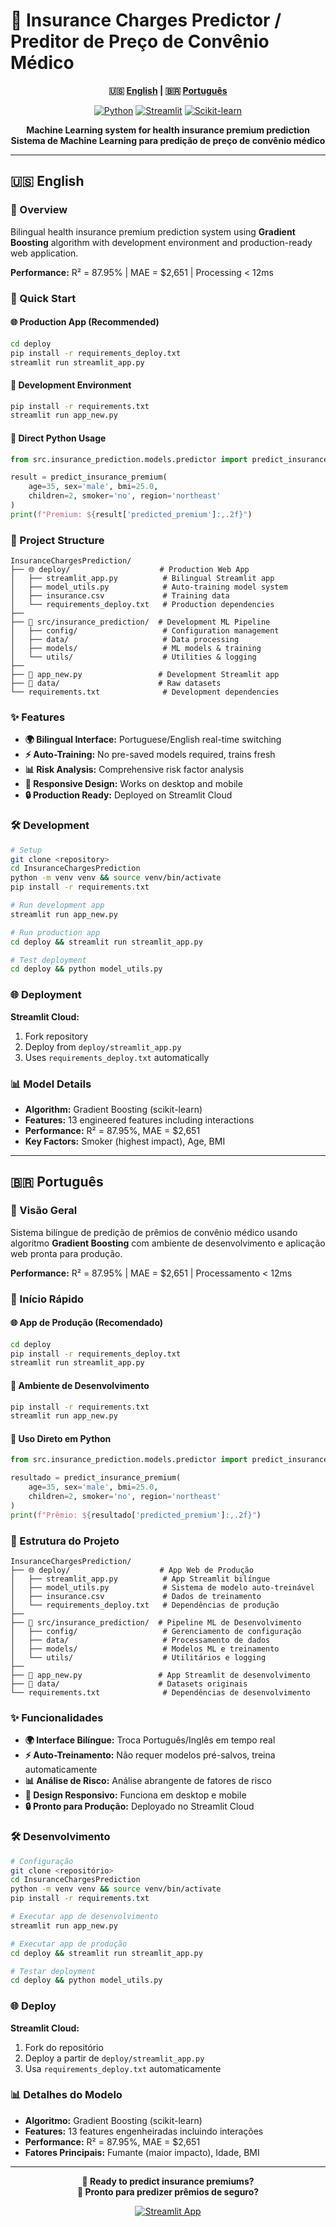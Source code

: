 # 🏥 Insurance Charges Predictor / Preditor de Preço de Convênio Médico

<div align="center">

**🇺🇸 [English](#-english) | 🇧🇷 [Português](#-português)**

[![Python](https://img.shields.io/badge/Python-3.8%2B-blue?style=for-the-badge&logo=python)](https://python.org)
[![Streamlit](https://img.shields.io/badge/Streamlit-1.28%2B-red?style=for-the-badge&logo=streamlit)](https://streamlit.io)
[![Scikit-learn](https://img.shields.io/badge/Scikit--learn-1.5%2B-orange?style=for-the-badge&logo=scikit-learn)](https://scikit-learn.org)

**Machine Learning system for health insurance premium prediction**  
**Sistema de Machine Learning para predição de preço de convênio médico**

</div>

---

## 🇺🇸 English

### 🎯 Overview

Bilingual health insurance premium prediction system using **Gradient Boosting** algorithm with development environment and production-ready web application.

**Performance:** R² = 87.95% | MAE = $2,651 | Processing < 12ms

### 🚀 Quick Start

#### 🌐 Production App (Recommended)
```bash
cd deploy
pip install -r requirements_deploy.txt
streamlit run streamlit_app.py
```

#### 🔬 Development Environment
```bash
pip install -r requirements.txt
streamlit run app_new.py
```

#### 🐍 Direct Python Usage
```python
from src.insurance_prediction.models.predictor import predict_insurance_premium

result = predict_insurance_premium(
    age=35, sex='male', bmi=25.0, 
    children=2, smoker='no', region='northeast'
)
print(f"Premium: ${result['predicted_premium']:,.2f}")
```

### 📁 Project Structure

```
InsuranceChargesPrediction/
├── 🌐 deploy/                    # Production Web App
│   ├── streamlit_app.py          # Bilingual Streamlit app
│   ├── model_utils.py            # Auto-training model system
│   ├── insurance.csv             # Training data
│   └── requirements_deploy.txt   # Production dependencies
├── 
├── 🔬 src/insurance_prediction/  # Development ML Pipeline
│   ├── config/                   # Configuration management
│   ├── data/                     # Data processing
│   ├── models/                   # ML models & training
│   └── utils/                    # Utilities & logging
├── 
├── 📱 app_new.py                 # Development Streamlit app
├── 📁 data/                      # Raw datasets
└── requirements.txt              # Development dependencies
```

### ✨ Features

- **🌍 Bilingual Interface:** Portuguese/English real-time switching
- **⚡ Auto-Training:** No pre-saved models required, trains fresh
- **📊 Risk Analysis:** Comprehensive risk factor analysis
- **📱 Responsive Design:** Works on desktop and mobile
- **🔒 Production Ready:** Deployed on Streamlit Cloud

### 🛠️ Development

```bash
# Setup
git clone <repository>
cd InsuranceChargesPrediction
python -m venv venv && source venv/bin/activate
pip install -r requirements.txt

# Run development app
streamlit run app_new.py

# Run production app
cd deploy && streamlit run streamlit_app.py

# Test deployment
cd deploy && python model_utils.py
```

### 🌐 Deployment

**Streamlit Cloud:**
1. Fork repository
2. Deploy from `deploy/streamlit_app.py`
3. Uses `requirements_deploy.txt` automatically

### 📊 Model Details

- **Algorithm:** Gradient Boosting (scikit-learn)
- **Features:** 13 engineered features including interactions
- **Performance:** R² = 87.95%, MAE = $2,651
- **Key Factors:** Smoker (highest impact), Age, BMI

---

## 🇧🇷 Português

### 🎯 Visão Geral

Sistema bilíngue de predição de prêmios de convênio médico usando algoritmo **Gradient Boosting** com ambiente de desenvolvimento e aplicação web pronta para produção.

**Performance:** R² = 87.95% | MAE = $2,651 | Processamento < 12ms

### 🚀 Início Rápido

#### 🌐 App de Produção (Recomendado)
```bash
cd deploy
pip install -r requirements_deploy.txt
streamlit run streamlit_app.py
```

#### 🔬 Ambiente de Desenvolvimento
```bash
pip install -r requirements.txt
streamlit run app_new.py
```

#### 🐍 Uso Direto em Python
```python
from src.insurance_prediction.models.predictor import predict_insurance_premium

resultado = predict_insurance_premium(
    age=35, sex='male', bmi=25.0, 
    children=2, smoker='no', region='northeast'
)
print(f"Prêmio: ${resultado['predicted_premium']:,.2f}")
```

### 📁 Estrutura do Projeto

```
InsuranceChargesPrediction/
├── 🌐 deploy/                    # App Web de Produção
│   ├── streamlit_app.py          # App Streamlit bilíngue
│   ├── model_utils.py            # Sistema de modelo auto-treinável
│   ├── insurance.csv             # Dados de treinamento
│   └── requirements_deploy.txt   # Dependências de produção
├── 
├── 🔬 src/insurance_prediction/  # Pipeline ML de Desenvolvimento
│   ├── config/                   # Gerenciamento de configuração
│   ├── data/                     # Processamento de dados
│   ├── models/                   # Modelos ML e treinamento
│   └── utils/                    # Utilitários e logging
├── 
├── 📱 app_new.py                 # App Streamlit de desenvolvimento
├── 📁 data/                      # Datasets originais
└── requirements.txt              # Dependências de desenvolvimento
```

### ✨ Funcionalidades

- **🌍 Interface Bilíngue:** Troca Português/Inglês em tempo real
- **⚡ Auto-Treinamento:** Não requer modelos pré-salvos, treina automaticamente
- **📊 Análise de Risco:** Análise abrangente de fatores de risco
- **📱 Design Responsivo:** Funciona em desktop e mobile
- **🔒 Pronto para Produção:** Deployado no Streamlit Cloud

### 🛠️ Desenvolvimento

```bash
# Configuração
git clone <repositório>
cd InsuranceChargesPrediction
python -m venv venv && source venv/bin/activate
pip install -r requirements.txt

# Executar app de desenvolvimento
streamlit run app_new.py

# Executar app de produção
cd deploy && streamlit run streamlit_app.py

# Testar deployment
cd deploy && python model_utils.py
```

### 🌐 Deploy

**Streamlit Cloud:**
1. Fork do repositório
2. Deploy a partir de `deploy/streamlit_app.py`
3. Usa `requirements_deploy.txt` automaticamente

### 📊 Detalhes do Modelo

- **Algoritmo:** Gradient Boosting (scikit-learn)
- **Features:** 13 features engenheiradas incluindo interações
- **Performance:** R² = 87.95%, MAE = $2,651
- **Fatores Principais:** Fumante (maior impacto), Idade, BMI

---

<div align="center">

**🚀 Ready to predict insurance premiums?**  
**🚀 Pronto para predizer prêmios de seguro?**

[![Streamlit App](https://static.streamlit.io/badges/streamlit_badge_black_white.svg)](https://share.streamlit.io/)

</div>
